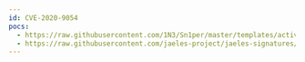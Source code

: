 ```yaml
---
id: CVE-2020-9054
pocs:
  - https://raw.githubusercontent.com/1N3/Sn1per/master/templates/active/CVE-2020-9054_-_ZyXEL_NAS_Remote_Code_Execution.sh
  - https://raw.githubusercontent.com/jaeles-project/jaeles-signatures/master/cves/zyxel-nas-rce-cve-2020-9054.yaml
---
```

